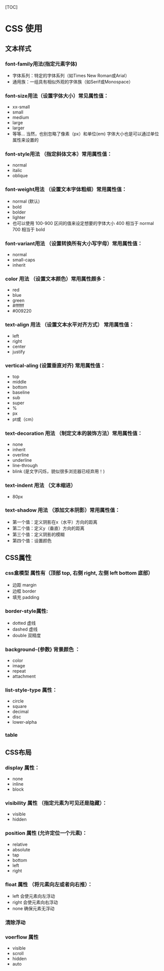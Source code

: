 [TOC]

# CSS 使用

## 文本样式

### font-family用法(指定元素字体)
* 字体系列：特定的字体系列（如Times New Roman或Arial）
* 通用族：一组具有相似外观的字体族（如Serif或Monospace）

### font-size用法（设置字体大小）常见属性值：
* xx-small
* small
* medium
* large
* larger
* 等等...  当然，也别忽略了像素（px）和单位(em) 字体大小也是可以通过单位属性来设置的

### font-style用法 （指定斜体文本）常用属性值：

* normal
* italic
* oblique

### font-weight用法 （设置文本字体粗细）常用属性值：

* normal (默认)
* bold
* bolder
* lighter
* 也可以使用 100-900 区间的值来设定想要的字体大小 400 相当于 normal 700 相当于 bold 

### font-variant用法 （设置转换所有大小写字母）常用属性值：

* normal
* small-caps
* inherit 

### color 用法 （设置文本颜色）常用属性颇多：

* red
* blue
* green
* #ffffff
* #009220

### text-align 用法 （设置文本水平对齐方式） 常用属性值：

* left
* right
* center
* justify

### vertical-aling (设置垂直对齐) 常用属性值：

* top
* middle
* bottom
* baseline
* sub
* super
* %
* px
* pt或（cm）

### text-decoration 用法 （制定文本的装饰方法）常用属性值：

* none
* inherit
* overline
* underline
* line-through
* blink (是文字闪烁，貌似很多浏览器已经弃用！)

### text-indent 用法 （文本缩进）

* 80px

### text-shadow 用法 （添加文本阴影）常用属性值：

* 第一个值：定义阴影在x（水平）方向的距离
* 第二个值：定义y（垂直）方向的距离
* 第三个值：定义阴影的模糊
* 第四个值：设置颜色

## CSS属性

### css盒模型 属性有（顶部 top, 右侧 right, 左侧 left bottom 底部）

* 边距 margin
* 边框 border
* 填充 padding

### border-style属性:

* dotted 虚线
* dashed 虚线
* double 双精度

### background-{参数} 背景颜色 ：

* color
* image
* repeat
* attachment

### list-style-type 属性：

* circle
* square
* decimal
* disc
* lower-alpha

### table

## CSS布局

### display 属性：

* none
* inline
* block

### visibility 属性 （指定元素为可见还是隐藏）：

* visible
* hidden

### position 属性 (允许定位一个元素)：

* relative
* absolute
* tap
* bottom
* left
* right

### float 属性 （将元素向左或者向右推）：

* left 会使元素向左浮动
* right 会使元素向右浮动
* none 确保元素无浮动

### 清除浮动

### voerflow 属性

* visible
* scroll
* hidden
* auto

